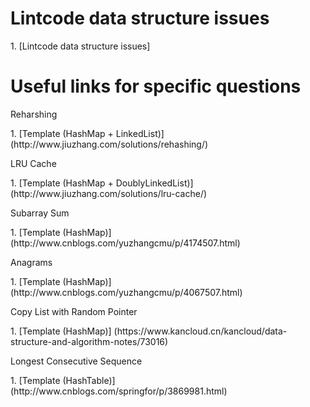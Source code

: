 # Lintcode data structure issues
<p>1. [Lintcode data structure issues]

# Useful links for specific questions
<p>Reharshing
<p>1. [Template (HashMap + LinkedList)] (http://www.jiuzhang.com/solutions/rehashing/)

<p>LRU Cache
<p>1. [Template (HashMap + DoublyLinkedList)] (http://www.jiuzhang.com/solutions/lru-cache/)

<p>Subarray Sum
<p>1. [Template (HashMap)] (http://www.cnblogs.com/yuzhangcmu/p/4174507.html)

<P>Anagrams
<p>1. [Template (HashMap)] (http://www.cnblogs.com/yuzhangcmu/p/4067507.html)

<p>Copy List with Random Pointer
<p>1. [Template (HashMap)] (https://www.kancloud.cn/kancloud/data-structure-and-algorithm-notes/73016)

<p>Longest Consecutive Sequence
<p>1. [Template (HashTable)] (http://www.cnblogs.com/springfor/p/3869981.html)
